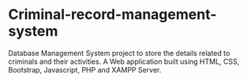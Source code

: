 # Criminal-record-management-system
Database Management System project to store the details related to criminals and their activities.
A Web application built using HTML, CSS, Bootstrap, Javascript, PHP and XAMPP Server.
